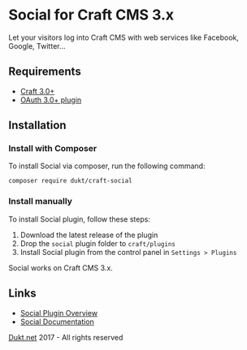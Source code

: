 # Social for Craft CMS 3.x

Let your visitors log into Craft CMS with web services like Facebook, Google, Twitter…


## Requirements

- [Craft 3.0+](https://craftcms.com/)
- [OAuth 3.0+ plugin](https://dukt.net/craft/oauth)

## Installation

### Install with Composer

To install Social via composer, run the following command:

    composer require dukt/craft-social

### Install manually

To install Social plugin, follow these steps:

1. Download the latest release of the plugin
2. Drop the `social` plugin folder to `craft/plugins`
3. Install Social plugin from the control panel in `Settings > Plugins`

Social works on Craft CMS 3.x.

## Links

- [Social Plugin Overview](https://dukt.net/craft/social/)
- [Social Documentation](https://dukt.net/craft/social/docs)

[Dukt.net](https://dukt.net/) 2017 - All rights reserved